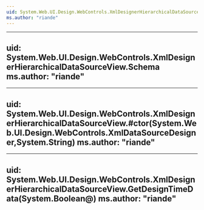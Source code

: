 ```yaml
---
uid: System.Web.UI.Design.WebControls.XmlDesignerHierarchicalDataSourceView
ms.author: "riande"
---
```


---
uid: System.Web.UI.Design.WebControls.XmlDesignerHierarchicalDataSourceView.Schema
ms.author: "riande"
---

---
uid: System.Web.UI.Design.WebControls.XmlDesignerHierarchicalDataSourceView.#ctor(System.Web.UI.Design.WebControls.XmlDataSourceDesigner,System.String)
ms.author: "riande"
---

---
uid: System.Web.UI.Design.WebControls.XmlDesignerHierarchicalDataSourceView.GetDesignTimeData(System.Boolean@)
ms.author: "riande"
---
